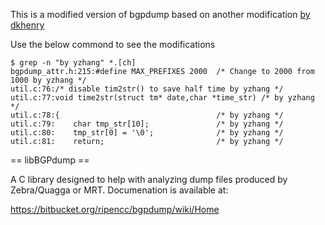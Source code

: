 This is a modified version of bgpdump based on another modification
[by dkhenry](https://bitbucket.org/dkhenry/bgpdump) 

Use the below commond to see the modifications

```
$ grep -n "by yzhang" *.[ch]
bgpdump_attr.h:215:#define MAX_PREFIXES 2000  /* Change to 2000 from 1000 by yzhang */
util.c:76:/* disable tim2str() to save half time by yzhang */
util.c:77:void time2str(struct tm* date,char *time_str) /* by yzhang */
util.c:78:{                                   /* by yzhang */
util.c:79:    char tmp_str[10];               /* by yzhang */
util.c:80:    tmp_str[0] = '\0';              /* by yzhang */
util.c:81:    return;                         /* by yzhang */
``` 

== libBGPdump ==

A C library designed to help with analyzing dump
files produced by Zebra/Quagga or MRT. Documenation
is available at:

https://bitbucket.org/ripencc/bgpdump/wiki/Home

